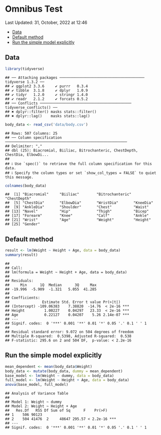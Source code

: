 Omnibus Test
================
Last Updated: 31, October, 2022 at 12:46

-   <a href="#data" id="toc-data">Data</a>
-   <a href="#default-method" id="toc-default-method">Default method</a>
-   <a href="#run-the-simple-model-explicitly"
    id="toc-run-the-simple-model-explicitly">Run the simple model
    explicitly</a>

## Data

``` r
library(tidyverse)
```

    ## ── Attaching packages ─────────────────────────────────────── tidyverse 1.3.2 ──
    ## ✔ ggplot2 3.3.6     ✔ purrr   0.3.4
    ## ✔ tibble  3.1.8     ✔ dplyr   1.0.9
    ## ✔ tidyr   1.2.0     ✔ stringr 1.4.0
    ## ✔ readr   2.1.2     ✔ forcats 0.5.2
    ## ── Conflicts ────────────────────────────────────────── tidyverse_conflicts() ──
    ## ✖ dplyr::filter() masks stats::filter()
    ## ✖ dplyr::lag()    masks stats::lag()

``` r
body_data <- read_csv('data/body.csv')
```

    ## Rows: 507 Columns: 25
    ## ── Column specification ────────────────────────────────────────────────────────
    ## Delimiter: ","
    ## dbl (25): Biacromial, Biiliac, Bitrochanteric, ChestDepth, ChestDia, ElbowDi...
    ## 
    ## ℹ Use `spec()` to retrieve the full column specification for this data.
    ## ℹ Specify the column types or set `show_col_types = FALSE` to quiet this message.

``` r
colnames(body_data)
```

    ##  [1] "Biacromial"     "Biiliac"        "Bitrochanteric" "ChestDepth"    
    ##  [5] "ChestDia"       "ElbowDia"       "WristDia"       "KneeDia"       
    ##  [9] "AnkleDia"       "Shoulder"       "Chest"          "Waist"         
    ## [13] "Navel"          "Hip"            "Thigh"          "Bicep"         
    ## [17] "Forearm"        "Knee"           "Calf"           "Ankle"         
    ## [21] "Wrist"          "Age"            "Weight"         "Height"        
    ## [25] "Gender"

## Default method

``` r
result <- lm(Weight ~ Height + Age, data = body_data)
summary(result)
```

    ## 
    ## Call:
    ## lm(formula = Weight ~ Height + Age, data = body_data)
    ## 
    ## Residuals:
    ##     Min      1Q  Median      3Q     Max 
    ## -19.996  -5.909  -1.321   5.055  41.285 
    ## 
    ## Coefficients:
    ##               Estimate Std. Error t value Pr(>|t|)    
    ## (Intercept) -109.06383    7.38820  -14.76  < 2e-16 ***
    ## Height         1.00227    0.04297   23.33  < 2e-16 ***
    ## Age            0.22127    0.04207    5.26 2.14e-07 ***
    ## ---
    ## Signif. codes:  0 '***' 0.001 '**' 0.01 '*' 0.05 '.' 0.1 ' ' 1
    ## 
    ## Residual standard error: 9.072 on 504 degrees of freedom
    ## Multiple R-squared:  0.5398, Adjusted R-squared:  0.538 
    ## F-statistic: 295.6 on 2 and 504 DF,  p-value: < 2.2e-16

## Run the simple model explicitly

``` r
mean_dependent <- mean(body_data$Weight)
body_data <- mutate(body_data, dummy = mean_dependent)
base_model <- lm(Weight ~ dummy, data = body_data)
full_model <- lm(Weight ~ Height + Age, data = body_data)
anova(base_model, full_model)
```

    ## Analysis of Variance Table
    ## 
    ## Model 1: Weight ~ dummy
    ## Model 2: Weight ~ Height + Age
    ##   Res.Df   RSS Df Sum of Sq      F    Pr(>F)    
    ## 1    506 90123                                  
    ## 2    504 41476  2     48647 295.57 < 2.2e-16 ***
    ## ---
    ## Signif. codes:  0 '***' 0.001 '**' 0.01 '*' 0.05 '.' 0.1 ' ' 1
